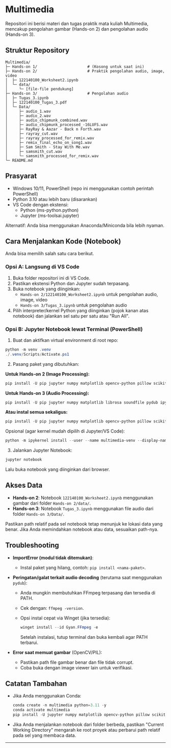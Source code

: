 # Multimedia

Repositori ini berisi materi dan tugas praktik mata kuliah Multimedia, mencakup pengolahan gambar (Hands-on 2) dan pengolahan audio (Hands-on 3).

## Struktur Repository

```
Multimedia/
├─ Hands-on 1/                      # (Kosong untuk saat ini)
├─ Hands-on 2/                      # Praktik pengolahan audio, image, video
│  ├─ 122140100_Worksheet2.ipynb    
│  └─ data/                        
│     └─ [file-file pendukung]
├─ Hands-on 3/                      # Pengolahan audio
│  ├─ Tugas_3.ipynb                
│  ├─ 122140100_Tugas_3.pdf         
│  └─ Data/                         
│     ├─ audio_1.wav
│     ├─ audio_2.wav
│     ├─ audio_chipmunk_combined.wav
│     ├─ audio_chipmunk_processed_-16LUFS.wav
│     ├─ RayRay & Aazar - Back n Forth.wav
│     ├─ rayray_cut.wav
│     ├─ rayray_processed_for_remix.wav
│     ├─ remix_final_echo_on_song1.wav
│     ├─ Sam Smith - Stay With Me.wav
│     ├─ samsmith_cut.wav
│     └─ samsmith_processed_for_remix.wav
└─ README.md
```

## Prasyarat

- Windows 10/11, PowerShell (repo ini menggunakan contoh perintah PowerShell)
- Python 3.10 atau lebih baru (disarankan)
- VS Code dengan ekstensi:
    - Python (ms-python.python)
    - Jupyter (ms-toolsai.jupyter)

Alternatif: Anda bisa menggunakan Anaconda/Miniconda bila lebih nyaman.

## Cara Menjalankan Kode (Notebook)

Anda bisa memilih salah satu cara berikut.

### Opsi A: Langsung di VS Code

1. Buka folder repositori ini di VS Code.
2. Pastikan ekstensi Python dan Jupyter sudah terpasang.
3. Buka notebook yang diinginkan:
   - `Hands-on 2/122140100_Worksheet2.ipynb` untuk pengolahan audio, image, video
   - `Hands-on 3/Tugas_3.ipynb` untuk pengolahan audio
4. Pilih interpreter/kernel Python yang diinginkan (pojok kanan atas notebook) dan jalankan sel satu per satu atau "Run All".

### Opsi B: Jupyter Notebook lewat Terminal (PowerShell)

1. Buat dan aktifkan virtual environment di root repo:

```powershell
python -m venv .venv
./.venv/Scripts/Activate.ps1
```

2. Pasang paket yang dibutuhkan:

**Untuk Hands-on 2 (Image Processing):**
```powershell
pip install -U pip jupyter numpy matplotlib opencv-python pillow scikit-image ipykernel
```

**Untuk Hands-on 3 (Audio Processing):**
```powershell
pip install -U pip jupyter numpy matplotlib librosa soundfile pydub ipykernel
```

**Atau instal semua sekaligus:**
```powershell
pip install -U pip jupyter numpy matplotlib opencv-python pillow scikit-image librosa soundfile pydub ipykernel
```

Opsional (agar kernel mudah dipilih di Jupyter/VS Code):

```powershell
python -m ipykernel install --user --name multimedia-venv --display-name "Python (multimedia-venv)"
```

3. Jalankan Jupyter Notebook:

```powershell
jupyter notebook
```

Lalu buka notebook yang diinginkan dari browser.

## Akses Data

- **Hands-on 2**: Notebook `122140100_Worksheet2.ipynb` menggunakan gambar dari folder `Hands-on 2/data/`.
- **Hands-on 3**: Notebook `Tugas_3.ipynb` menggunakan file audio dari folder `Hands-on 3/Data/`.

Pastikan path relatif pada sel notebook tetap menunjuk ke lokasi data yang benar. Jika Anda memindahkan notebook atau data, sesuaikan path-nya.

## Troubleshooting

- **ImportError (modul tidak ditemukan)**:
    - Instal paket yang hilang, contoh: `pip install <nama-paket>`.

- **Peringatan/galat terkait audio decoding** (terutama saat menggunakan `pydub`):
    - Anda mungkin membutuhkan FFmpeg terpasang dan tersedia di PATH.
    - Cek dengan: `ffmpeg -version`.
    - Opsi instal cepat via Winget (jika tersedia):

        ```powershell
        winget install --id Gyan.FFmpeg -e
        ```

        Setelah instalasi, tutup terminal dan buka kembali agar PATH terbarui.

- **Error saat memuat gambar** (OpenCV/PIL):
    - Pastikan path file gambar benar dan file tidak corrupt.
    - Coba buka dengan image viewer lain untuk verifikasi.

## Catatan Tambahan

- Jika Anda menggunakan Conda:

    ```powershell
    conda create -n multimedia python=3.11 -y
    conda activate multimedia
    pip install -U jupyter numpy matplotlib opencv-python pillow scikit-image librosa soundfile pydub ipykernel
    ```

- Jika Anda menjalankan notebook dari folder berbeda, pastikan "Current Working Directory" mengarah ke root proyek atau perbarui path relatif pada sel yang membaca data.

---
